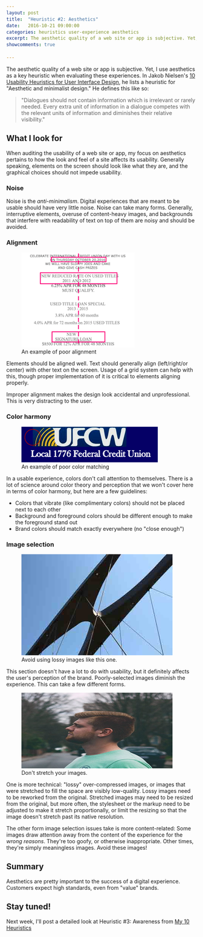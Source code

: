```yaml
---
layout: post
title:  "Heuristic #2: Aesthetics"
date:   2016-10-21 09:00:00
categories: heuristics user-experience aesthetics
excerpt: The aesthetic quality of a web site or app is subjective. Yet, I use aesthetics as a key heuristic when evaluating these experiences. Find out how.
showcomments: true

---
```


The aesthetic quality of a web site or app is subjective. Yet, I use aesthetics as a key heuristic when evaluating these experiences. In Jakob Nielsen's [10 Usability Heuristics for User Interface Design](https://www.nngroup.com/articles/ten-usability-heuristics/), he lists a heuristic for &quot;Aesthetic and minimalist design.&quot; He defines this like so:

> &quot;Dialogues should not contain information which is irrelevant or rarely needed. Every extra unit of information in a dialogue competes with the relevant units of information and diminishes their relative visibility.&quot;

## What I look for

When auditing the usability of a web site or app, my focus on aesthetics pertains to how the look and feel of a site affects its usability. Generally speaking, elements on the screen should look like what they are, and the graphical choices should not impede usability.

### Noise

Noise is the _anti-minimalism_. Digital experiences that are meant to be usable should have very little noise. Noise can take many forms. Generally, interruptive elements, overuse of content-heavy images, and backgrounds that interfere with readability of text on top of them are noisy and should be avoided.

### Alignment

<figure class="img-right"><img  src="/media/2016/10/misalignment.png" alt="Screenshot of poor alignment">
<figcaption>An example of poor alignment</figcaption>
</figure>

Elements should be aligned well. Text should generally align (left/right/or center) with other text on the screen. Usage of a grid system can help with this, though proper implementation of it is critical to elements aligning properly.

Improper alignment makes the design look accidental and unprofessional. This is very distracting to the user.

### Color harmony

<figure class="img-right"><img  src="/media/2016/10/brand-colors.png" alt="Screenshot of poor brand color matching">
<figcaption>An example of poor color matching</figcaption>
</figure>

In a usable experience, colors don't call attention to themselves. There is a lot of science around color theory and perception that we won't cover here in terms of color harmony, but here are a few guidelines:

- Colors that vibrate (like complimentary colors) should not be placed next to each other
- Background and foreground colors should be different enough to make the foreground stand out
- Brand colors should match exactly everywhere (no "close enough")

### Image selection

<figure class="img-right"><img  src="/media/2016/10/lossy.jpg" alt="Lossy image">
<figcaption>Avoid using lossy images like this one.</figcaption>
</figure>

This section doesn't have a lot to do with usability, but it definitely affects the user's perception of the brand. Poorly-selected images diminish the experience. This can take a few different forms.

<figure class="img-right"><img  src="/media/2016/10/squished.jpg" alt="Stretched image">
<figcaption>Don't stretch your images.</figcaption>
</figure>

One is more technical: "lossy" over-compressed images, or images that were stretched to fill the space are visibly low-quality. Lossy images need to be reworked from the original. Stretched images may need to be resized from the original, but more often, the stylesheet or the markup need to be adjusted to make it stretch proportionally, or limit the resizing so that the image doesn't stretch past its native resolution.

The other form image selection issues take is more content-related: Some images draw attention away from the content of the experience for the _wrong reasons_. They're too goofy, or otherwise inappropriate. Other times, they're simply meaningless images. Avoid these images!

## Summary

Aesthetics are pretty important to the success of a digital experience. Customers expect high standards, even from "value" brands.

## Stay tuned!

Next week, I'll post a detailed look at Heuristic #3: Awareness from [My 10 Heuristics](/heuristics/user-experience/2016/10/07/heuristics-overview.html)
